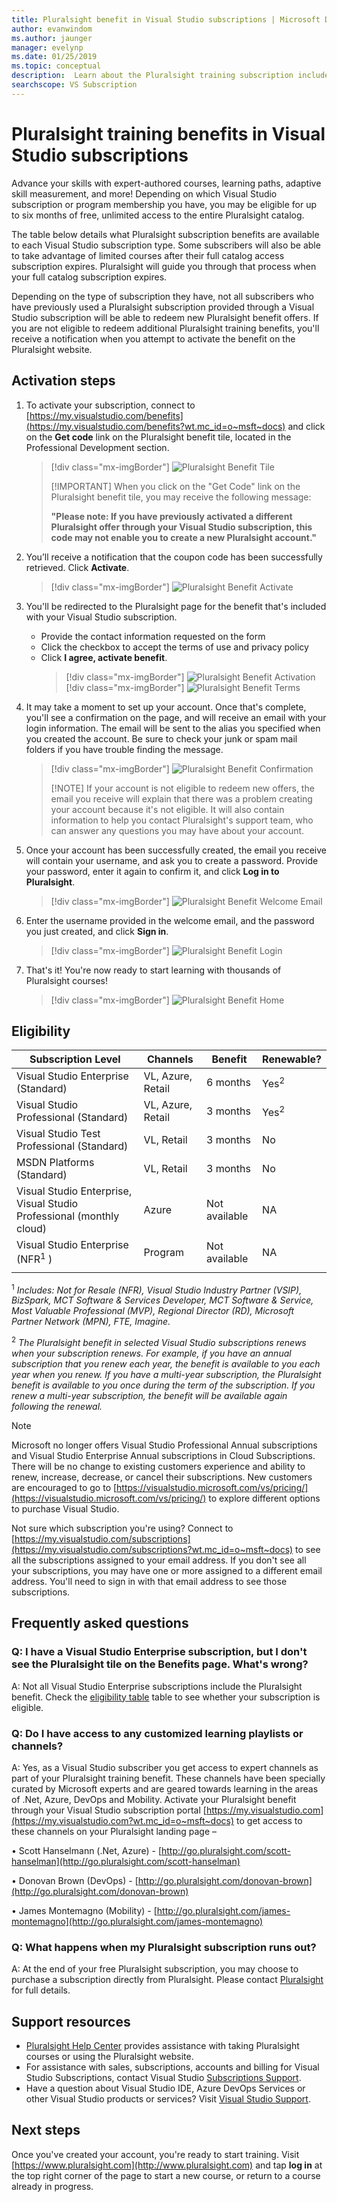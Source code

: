 ```yaml
---
title: Pluralsight benefit in Visual Studio subscriptions | Microsoft Docs
author: evanwindom
ms.author: jaunger
manager: evelynp
ms.date: 01/25/2019
ms.topic: conceptual
description:  Learn about the Pluralsight training subscription included with selected Visual Studio subscriptions.
searchscope: VS Subscription
---
```


# Pluralsight training benefits in Visual Studio subscriptions

Advance your skills with expert-authored courses, learning paths, adaptive skill measurement, and more!  Depending on which Visual Studio subscription or program membership you have, you may be eligible for up to six months of free, unlimited access to the entire Pluralsight catalog.

The table below details what Pluralsight subscription benefits are available to each Visual Studio subscription type.  Some subscribers will also be able to take advantage of limited courses after their full catalog access subscription expires. Pluralsight will guide you through that process when your full catalog subscription expires.

 Depending on the type of subscription they have, not all subscribers who have previously used a Pluralsight subscription provided through a Visual Studio subscription will be able to redeem new Pluralsight benefit offers. If you are not eligible to redeem additional Pluralsight training benefits, you'll receive a notification when you attempt to activate the benefit on the Pluralsight website.

## Activation steps
1. To activate your subscription, connect to [https://my.visualstudio.com/benefits](https://my.visualstudio.com/benefits?wt.mc_id=o~msft~docs) and click on the **Get code** link on the Pluralsight benefit tile, located in the Professional Development section.
   > [!div class="mx-imgBorder"]
   > ![Pluralsight Benefit Tile](_img/vs-pluralsight/vs-pluralsight-3month-tile.png)
   >
   > [!IMPORTANT]
   > When you click on the "Get Code" link on the Pluralsight benefit tile, you may receive the following message:
   >
   > **"Please note:   If you have previously activated a different Pluralsight offer through your Visual Studio subscription, this code may not enable you to create a new Pluralsight account."**

2. You’ll receive a notification that the coupon code has been successfully retrieved.  Click **Activate**.
   > [!div class="mx-imgBorder"]
   > ![Pluralsight Benefit Activate](_img/vs-pluralsight/vs-pluralsight-activate.png)

3. You'll be redirected to the Pluralsight page for the benefit that's included with your Visual Studio subscription.
   - Provide the contact information requested on the form
   - Click the checkbox to accept the terms of use and privacy policy
   - Click **I agree, activate benefit**.
     > [!div class="mx-imgBorder"]
     > ![Pluralsight Benefit Activation](_img/vs-pluralsight/vs-pluralsight-create-account-no-code.png)  
     > [!div class="mx-imgBorder"]
     > ![Pluralsight Benefit Terms](_img/vs-pluralsight/vs-pluralsight-terms.png)

5. It may take a moment to set up your account.  Once that's complete, you'll see a confirmation on the page, and will receive an email with your login information.  The email will be sent to the alias you specified when you created the account.  Be sure to check your junk or spam mail folders if you have trouble finding the message.
   > [!div class="mx-imgBorder"]
   > ![Pluralsight Benefit Confirmation](_img/vs-pluralsight/vs-pluralsight-confirmation-vse.png)
   >
   > [!NOTE]
   > If your account is not eligible to redeem new offers, the email you receive will explain that there was a problem creating your account because it's not eligible.  It will also contain information to help you contact Pluralsight's support team, who can answer any questions you may have about your account.

6. Once your account has been successfully created, the email you receive will contain your username, and ask you to create a password.  Provide your password, enter it again to confirm it, and click **Log in to Pluralsight**.
   > [!div class="mx-imgBorder"]
   > ![Pluralsight Benefit Welcome Email](_img/vs-pluralsight/vs-pluralsight-welcome-email.png)

7. Enter the username provided in the welcome email, and the password you just created, and click **Sign in**.
   > [!div class="mx-imgBorder"]
   > ![Pluralsight Benefit Login](_img/vs-pluralsight/vs-pluralsight-login.png)

8. That's it!  You're now ready to start learning with thousands of Pluralsight courses!
   > [!div class="mx-imgBorder"]
   > ![Pluralsight Benefit Home](_img/vs-pluralsight/vs-pluralsight-home.png)

## Eligibility

|                          Subscription Level                          |     Channels      |    Benefit    |   Renewable?   |
|----------------------------------------------------------------------|-------------------|---------------|----------------|
|          Visual Studio Enterprise (Standard)           | VL, Azure, Retail |   6 months    | Yes<sup>2</sup> |
|         Visual Studio Professional (Standard)          | VL, Azure, Retail |   3 months    | Yes<sup>2</sup> |
|              Visual Studio Test Professional (Standard)              |    VL, Retail     |   3 months    | No |
|                      MSDN Platforms (Standard)                       |    VL, Retail     |   3 months    | No |
| Visual Studio Enterprise, Visual Studio Professional (monthly cloud) |       Azure       | Not available |       NA       |
|             Visual Studio Enterprise (NFR<sup>1</sup> )              |      Program      | Not available |       NA       |
||

<sup>1</sup>  *Includes:  Not for Resale (NFR), Visual Studio Industry Partner (VSIP), BizSpark, MCT Software & Services Developer, MCT Software & Service, Most Valuable Professional (MVP), Regional Director (RD), Microsoft Partner Network (MPN), FTE, Imagine.*

<sup>2</sup>  *The Pluralsight benefit in selected Visual Studio subscriptions renews when your subscription renews. For example, if you have an annual subscription that you renew each year, the benefit is available to you each year when you renew. If you have a multi-year subscription, the Pluralsight benefit is available to you once during the term of the subscription.  If you renew a multi-year subscription, the benefit will be available again following the renewal.*

> [!NOTE]
> Microsoft no longer offers Visual Studio Professional Annual subscriptions and Visual Studio Enterprise Annual subscriptions in Cloud Subscriptions. There will be no change to existing customers experience and ability to renew, increase, decrease, or cancel their subscriptions. New customers are encouraged to go to [https://visualstudio.microsoft.com/vs/pricing/](https://visualstudio.microsoft.com/vs/pricing/) to explore different options to purchase Visual Studio.

Not sure which subscription you're using?  Connect to [https://my.visualstudio.com/subscriptions](https://my.visualstudio.com/subscriptions?wt.mc_id=o~msft~docs) to see all the subscriptions assigned to your email address. If you don't see all your subscriptions, you may have one or more assigned to a different email address.  You'll need to sign in with that email address to see those subscriptions.

## Frequently asked questions

### Q: I have a Visual Studio Enterprise subscription, but I don't see the Pluralsight tile on the Benefits page. What's wrong?
A: Not all Visual Studio Enterprise subscriptions include the Pluralsight benefit.  Check the [eligibility table](#eligibility) table to see whether your subscription is eligible.

### Q: Do I have access to any customized learning  playlists or channels?
A: Yes, as a Visual Studio subscriber you get access to expert channels as part of your Pluralsight training benefit. These channels have been specially curated by Microsoft experts and are geared towards learning in the areas of .Net, Azure, DevOps and Mobility. Activate your Pluralsight benefit through your Visual Studio subscription portal [https://my.visualstudio.com](https://my.visualstudio.com?wt.mc_id=o~msft~docs) to get access to these channels on your Pluralsight landing page –

•   Scott Hanselmann (.Net, Azure) - [http://go.pluralsight.com/scott-hanselman](http://go.pluralsight.com/scott-hanselman)

•   Donovan Brown (DevOps) - [http://go.pluralsight.com/donovan-brown](http://go.pluralsight.com/donovan-brown)

•   James Montemagno (Mobility) - [http://go.pluralsight.com/james-montemagno](http://go.pluralsight.com/james-montemagno)

### Q: What happens when my Pluralsight subscription runs out?
A:  At the end of your free Pluralsight subscription, you may choose to purchase a subscription directly from Pluralsight.  Please contact [Pluralsight](http://www.pluralsight.com) for full details.

## Support resources
- [Pluralsight Help Center](https://help.pluralsight.com/help) provides assistance with taking Pluralsight courses or using the Pluralsight website.
- For assistance with sales, subscriptions, accounts and billing for Visual Studio Subscriptions, contact Visual Studio [Subscriptions Support](https://visualstudio.microsoft.com/subscriptions/support/).
- Have a question about Visual Studio IDE, Azure DevOps Services or other Visual Studio products or services?  Visit [Visual Studio Support](https://visualstudio.microsoft.com/support/).

## Next steps
Once you've created your account, you're ready to start training.  Visit [https://www.pluralsight.com](http://www.pluralsight.com) and tap **log in** at the top right corner of the page to start a new course, or return to a course already in progress.
